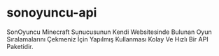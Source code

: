 # sonoyuncu-api
SonOyuncu Minecraft Sunucusunun Kendi Websitesinde Bulunan Oyun Sıralamalarını Çekmeniz İçin Yapılmış Kullanması Kolay Ve Hızlı Bir API Paketidir.
